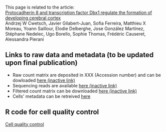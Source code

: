 This page is related to the article:  
[Protocadherin 8 and transcription factor Dbx1 regulate the formation of developing cerebral cortex]()  
Andrzej W Cwetsch, Javier Gilabert-Juan, Sofia Ferreira, Matthieu X Moreau, Yoann Saillour, Elodie Delberghe, Jose González Martínez, Stéphane Nedelec, Ugo Borello, Sophie Thomas, Frédéric Causeret, Alessandra Pierani

## Links to raw data and metadata (to be updated upon final publication)
- Raw count matrix are deposited in XXX (Accession number) and can be dowloaded [here (inactive link)]()  
- Sequencing reads are available [here (inactive link)]()
- Filtered count matrix can be downloaded [here (inactive link)]()
- Cells' metadata can be retreived [here](./Metadata/)  


## R code for cell quality control
[Cell quality control](./QualityControl/Septum_QC.html)  
